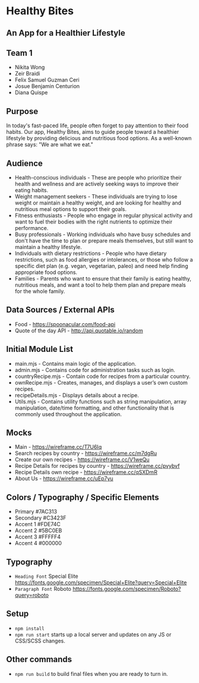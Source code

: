 # Healthy Bites
## An App for a Healthier Lifestyle


## Team 1
- Nikita Wong
- Zeir Braidi
- Felix Samuel Guzman Ceri
- Josue Benjamin Centurion
- Diana Quispe


## Purpose
In today's fast-paced life, people often forget to pay attention to their food habits. Our app, Healthy Bites, aims to guide people toward a healthier lifestyle by providing delicious and nutritious food options. As a well-known phrase says: "We are what we eat."


## Audience
- Health-conscious individuals - These are people who prioritize their health and wellness and are actively seeking ways to improve their eating habits.
- Weight management seekers - These individuals are trying to lose weight or maintain a healthy weight, and are looking for healthy and nutritious meal options to support their goals. 
- Fitness enthusiasts - People who engage in regular physical activity and want to fuel their bodies with the right nutrients to optimize their performance.
- Busy professionals - Working individuals who have busy schedules and don't have the time to plan or prepare meals themselves, but still want to maintain a healthy lifestyle. 
- Individuals with dietary restrictions - People who have dietary restrictions, such as food allergies or intolerances, or those who follow a specific diet plan (e.g. vegan, vegetarian, paleo) and need help finding appropriate food options. 
- Families - Parents who want to ensure that their family is eating healthy, nutritious meals, and want a tool to help them plan and prepare meals for the whole family.


## Data Sources / External APIs 
- Food - https://spoonacular.com/food-api 
- Quote of the day API -  http://api.quotable.io/random 


## Initial Module List 
- main.mjs - Contains main logic of the application.
- admin.mjs - Contains code for administration tasks such as login.
- countryRecipe.mjs - Contain code for recipes from a particular country.
- ownRecipe.mjs - Creates, manages, and displays a user’s own custom recipes. 
- recipeDetails.mjs - Displays details about a recipe.
- Utils.mjs - Contains utility functions such as string manipulation, array manipulation, date/time formatting, and other functionality that is commonly used throughout the application.


## Mocks
- Main - https://wireframe.cc/T7U6Iq 
- Search recipes by country - https://wireframe.cc/m7dgRu 
- Create our own recipes - https://wireframe.cc/V1weQu 
- Recipe Details for recipes by country - https://wireframe.cc/pvybvf 
- Recipe Details own recipe - https://wireframe.cc/qSXDmR 
- About Us - https://wireframe.cc/uEp7yu 


## Colors / Typography / Specific Elements
- Primary       #7AC313
- Secondary     #C3423F
- Accent 1        #FDE74C
- Accent 2        #5BC0EB
- Accent 3        #FFFFF4
- Accent 4        #000000


## Typography
- `Heading Font`    Special Elite
https://fonts.google.com/specimen/Special+Elite?query=Special+Elite 
- `Paragraph Font`  Roboto
https://fonts.google.com/specimen/Roboto?query=roboto



## Setup
- `npm install`
- `npm run start` starts up a local server and updates on any JS or CSS/SCSS changes.


## Other commands
- `npm run build` to build final files when you are ready to turn in.


